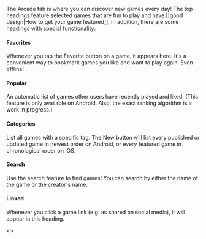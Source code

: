 The Arcade tab is where you can discover new games every day! The top headings feature selected games that are fun to play and have [[good design|How to get your game featured]]. In addition, there are some headings with special functionality:

#### Favorites
Whenever you tap the Favorite button on a game, it appears here. It's a convenient way to bookmark games you like and want to play again. Even offline!

#### Popular
An automatic list of games other users have recently played and liked. (This feature is only available on Android. Also, the exact ranking algorithm is a work in progress.)

#### Categories
List all games with a specific tag. The New button will list every published or updated game in newest order on Android, or every featured game in chronological order on iOS.

#### Search
Use the search feature to find games! You can search by either the name of the game or the creator's name.

#### Linked
Whenever you click a game link (e.g. as shared on social media), it will appear in this heading.

<a id="games"/>
<<Navigation("Games", "Games")>>